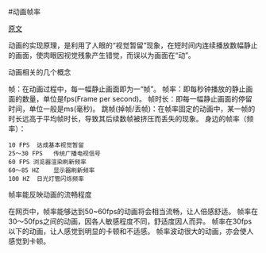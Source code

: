 #动画帧率


[原文](https://alexorz.github.io/animation-performance-guide/)

动画的实现原理，是利用了人眼的“视觉暂留”现象，在短时间内连续播放数幅静止的画面，使肉眼因视觉残象产生错觉，而误以为画面在“动”。

动画相关的几个概念

帧：在动画过程中，每一幅静止画面即为一“帧”。
帧率：即每秒钟播放的静止画面的数量，单位是fps(Frame per second)。
帧时长：即每一幅静止画面的停留时间，单位一般是ms(毫秒)。
跳帧(掉帧/丢帧)：在帧率固定的动画中，某一帧的时长远高于平均帧时长，导致其后续数帧被挤压而丢失的现象。
身边的帧率（频率）：

    10 FPS	达成基本视觉暂留
    25～30 FPS	传统广播电视信号
    60 FPS 浏览器渲染刷新频率
    60～85 HZ	显示器刷新频率
    100 HZ	日光灯管闪烁频率

帧率能反映动画的流畅程度

在网页中，帧率能够达到50~60fps的动画将会相当流畅，让人倍感舒适。
帧率在30～50fps之间的动画，因各人敏感程度不同，舒适度因人而异。
帧率在30fps以下的动画，让人感觉到明显的卡顿和不适感。
帧率波动很大的动画，亦会使人感觉到卡顿。